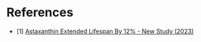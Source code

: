 # References
- [1] [Astaxanthin Extended Lifespan By 12% - New Study (2023)](https://www.youtube.com/watch?v=h3xndciLidM)